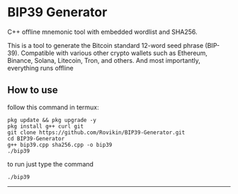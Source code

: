 # BIP39 Generator

C++ offline mnemonic tool with embedded wordlist and SHA256.

This is a tool to generate the Bitcoin standard 12-word seed phrase (BIP-39). Compatible with various other crypto wallets such as Ethereum, Binance, Solana, Litecoin, Tron, and others. And most importantly, everything runs offline

## How to use

follow this command in termux:

```
pkg update && pkg upgrade -y
pkg install g++ curl git
git clone https://github.com/Rovikin/BIP39-Generator.git
cd BIP39-Generator
g++ bip39.cpp sha256.cpp -o bip39
./bip39
```

to run just type the command

```
./bip39
```

---
